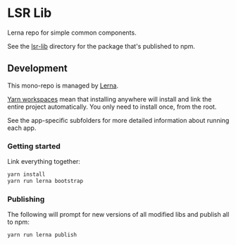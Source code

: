# LSR Lib

Lerna repo for simple common components.

See the [lsr-lib](/packages/lsr-lib/) directory for the package that's published to npm.

## Development

This mono-repo is managed by [Lerna](https://github.com/lerna/lerna).

[Yarn workspaces](https://yarnpkg.com/lang/en/docs/workspaces/)
mean that installing anywhere will install and link the entire project automatically.
You only need to install once, from the root.

See the app-specific subfolders for more detailed information about running each app.

### Getting started

Link everything together:

```bash
yarn install
yarn run lerna bootstrap
```

### Publishing

The following will prompt for new versions of all modified libs and publish all to npm:

```bash
yarn run lerna publish
```
